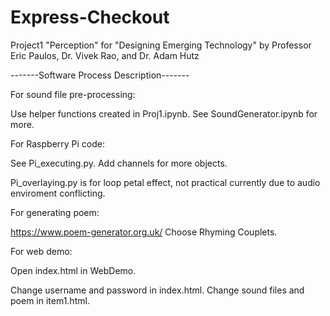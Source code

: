 # Express-Checkout
Project1 "Perception" for "Designing Emerging Technology" by Professor Eric Paulos, Dr. Vivek Rao, and Dr. Adam Hutz

-------Software Process Description-------

For sound file pre-processing: 

   Use helper functions created in Proj1.ipynb. See SoundGenerator.ipynb for more.
   

For Raspberry Pi code:

   See Pi_executing.py. Add channels for more objects. 
   
   Pi_overlaying.py is for loop petal effect, not practical currently due to audio enviroment conflicting.
   

For generating poem:

   https://www.poem-generator.org.uk/ Choose Rhyming Couplets.
   

For web demo:

   Open index.html in WebDemo. 
   
   Change username and password in index.html. Change sound files and poem in item1.html.


